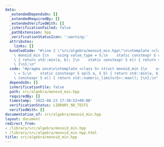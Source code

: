```yaml
---
data:
  _extendedDependsOn: []
  _extendedRequiredBy: []
  _extendedVerifiedWith: []
  _isVerificationFailed: false
  _pathExtension: hpp
  _verificationStatusIcon: ':warning:'
  attributes:
    links: []
  bundledCode: "#line 2 \"src/algebra/monoid_min.hpp\"\n\ntemplate <class S> struct\
    \ monoid_min {\n    using value_type = S;\n    static constexpr S op(S a, S b)\
    \ { return std::min(a, b); }\n    static constexpr S e() { return std::numeric_limits<S>::max();\
    \ }\n};\n"
  code: "#pragma once\n\ntemplate <class S> struct monoid_min {\n    using value_type\
    \ = S;\n    static constexpr S op(S a, S b) { return std::min(a, b); }\n    static\
    \ constexpr S e() { return std::numeric_limits<S>::max(); }\n};\n"
  dependsOn: []
  isVerificationFile: false
  path: src/algebra/monoid_min.hpp
  requiredBy: []
  timestamp: '2022-08-23 17:30:52+09:00'
  verificationStatus: LIBRARY_NO_TESTS
  verifiedWith: []
documentation_of: src/algebra/monoid_min.hpp
layout: document
redirect_from:
- /library/src/algebra/monoid_min.hpp
- /library/src/algebra/monoid_min.hpp.html
title: src/algebra/monoid_min.hpp
---
```

